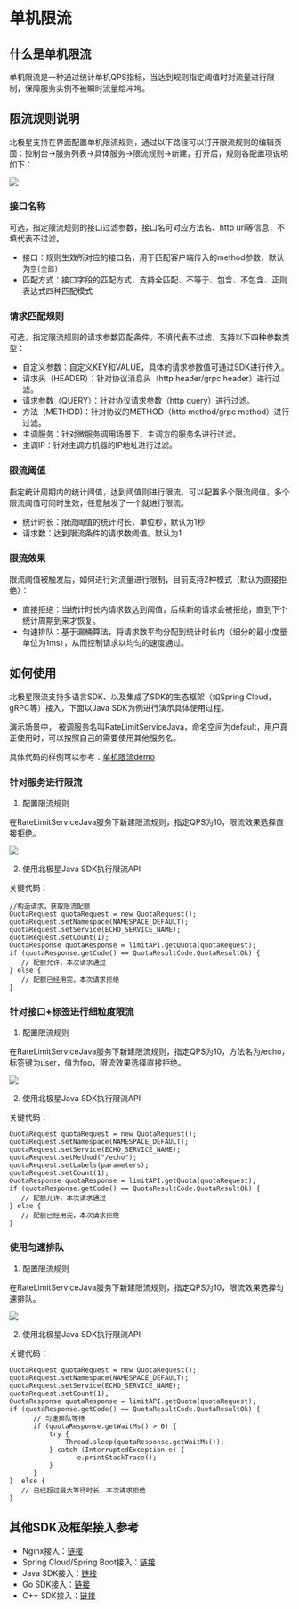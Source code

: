 # 单机限流

## 什么是单机限流

单机限流是一种通过统计单机QPS指标，当达到规则指定阈值时对流量进行限制，保障服务实例不被瞬时流量给冲垮。

## 限流规则说明

北极星支持在界面配置单机限流规则，通过以下路径可以打开限流规则的编辑页面：控制台->服务列表->具体服务->限流规则->新建，打开后，规则各配置项说明如下：

![](图片/单机限流/新建单机限流规则.png)

### 接口名称

可选，指定限流规则的接口过滤参数，接口名可对应方法名、http url等信息，不填代表不过滤。

- 接口：规则生效所对应的接口名，用于匹配客户端传入的method参数，默认为```空(全部)```
- 匹配方式：接口字段的匹配方式，支持全匹配、不等于、包含、不包含、正则表达式四种匹配模式

### 请求匹配规则

可选，指定限流规则的请求参数匹配条件，不填代表不过滤，支持以下四种参数类型：

- 自定义参数：自定义KEY和VALUE，具体的请求参数值可通过SDK进行传入。
- 请求头（HEADER）：针对协议消息头（http header/grpc  header）进行过滤。
- 请求参数（QUERY）：针对协议请求参数（http query）进行过滤。
- 方法（METHOD)：针对协议的METHOD（http method/grpc method）进行过滤。
- 主调服务：针对微服务调用场景下，主调方的服务名进行过滤。
- 主调IP：针对主调方机器的IP地址进行过滤。

### 限流阈值

指定统计周期内的统计阈值，达到阈值则进行限流。可以配置多个限流阈值，多个限流阈值可同时生效，任意触发了一个就进行限流。

- 统计时长：限流阈值的统计时长，单位秒，默认为1秒
- 请求数：达到限流条件的请求数阈值。默认为1

### 限流效果

限流阈值被触发后，如何进行对流量进行限制，目前支持2种模式（默认为直接拒绝）：

- 直接拒绝：当统计时长内请求数达到阈值，后续新的请求会被拒绝，直到下个统计周期到来才恢复。
- 匀速排队：基于漏桶算法，将请求数平均分配到统计时长内（细分的最小度量单位为1ms），从而控制请求以均匀的速度通过。

## 如何使用

北极星限流支持多语言SDK、以及集成了SDK的生态框架（如Spring Cloud， gRPC等）接入，下面以Java SDK为例进行演示具体使用过程。

演示场景中， 被调服务名叫RateLimitServiceJava，命名空间为default，用户真正使用时，可以按照自己的需要使用其他服务名。

具体代码的样例可以参考：[单机限流demo](https://github.com/polarismesh/polaris-java/tree/main/polaris-examples/ratelimit-example/local-limiter-example)

### 针对服务进行限流

1. 配置限流规则

在RateLimitServiceJava服务下新建限流规则，指定QPS为10，限流效果选择直接拒绝。

![](图片/单机限流/服务级单机限流.png)

2. 使用北极星Java SDK执行限流API

关键代码：

```
//构造请求，获取限流配额
QuotaRequest quotaRequest = new QuotaRequest();
quotaRequest.setNamespace(NAMESPACE_DEFAULT);
quotaRequest.setService(ECHO_SERVICE_NAME);
quotaRequest.setCount(1);
QuotaResponse quotaResponse = limitAPI.getQuota(quotaRequest);
if (quotaResponse.getCode() == QuotaResultCode.QuotaResultOk) {
   // 配额允许，本次请求通过
} else {
   // 配额已经用完，本次请求拒绝
}
```

### 针对接口+标签进行细粒度限流

1. 配置限流规则

在RateLimitServiceJava服务下新建限流规则，指定QPS为10，方法名为/echo，标签键为user，值为foo，限流效果选择直接拒绝。

![](图片/单机限流/新建接口级单机限流规则.png)

2. 使用北极星Java SDK执行限流API

关键代码：

```
QuotaRequest quotaRequest = new QuotaRequest();
quotaRequest.setNamespace(NAMESPACE_DEFAULT);
quotaRequest.setService(ECHO_SERVICE_NAME);
quotaRequest.setMethod("/echo");
quotaRequest.setLabels(parameters);
quotaRequest.setCount(1);
QuotaResponse quotaResponse = limitAPI.getQuota(quotaRequest);
if (quotaResponse.getCode() == QuotaResultCode.QuotaResultOk) {
   // 配额允许，本次请求通过
} else {
   // 配额已经用完，本次请求拒绝
}
```

### 使用匀速排队

1. 配置限流规则

在RateLimitServiceJava服务下新建限流规则，指定QPS为10，限流效果选择匀速排队。

![](图片/单机限流/新建单机限流规则匀速排队.png)

2. 使用北极星Java SDK执行限流API

关键代码：

```
QuotaRequest quotaRequest = new QuotaRequest();
quotaRequest.setNamespace(NAMESPACE_DEFAULT);
quotaRequest.setService(ECHO_SERVICE_NAME);
quotaRequest.setCount(1);
QuotaResponse quotaResponse = limitAPI.getQuota(quotaRequest);
if (quotaResponse.getCode() == QuotaResultCode.QuotaResultOk) {
      // 匀速排队等待
      if (quotaResponse.getWaitMs() > 0) {
          try {
              Thread.sleep(quotaResponse.getWaitMs());
          } catch (InterruptedException e) {
                 e.printStackTrace();
          }
      }
}  else {
   // 已经超过最大等待时长，本次请求拒绝
}
```

## 其他SDK及框架接入参考

- Nginx接入：[链接](https://github.com/polarismesh/nginx-gateway)
- Spring Cloud/Spring Boot接入：[链接](https://github.com/Tencent/spring-cloud-tencent/wiki/Spring-Cloud-Tencent-Rate-Limit-%E4%BD%BF%E7%94%A8%E6%96%87%E6%A1%A3)
- Java SDK接入：[链接](https://github.com/polarismesh/polaris-java/tree/main/polaris-examples/ratelimit-example/local-limiter-example)
- Go SDK接入：[链接](https://github.com/polarismesh/polaris-go/tree/main/examples/ratelimit)
- C++ SDK接入：[链接](https://github.com/polarismesh/polaris-cpp/tree/main/examples/rate_limit)


